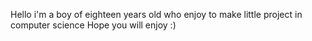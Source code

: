Hello i'm a boy of eighteen years old who enjoy to make little project in computer science 
Hope you will enjoy :)
